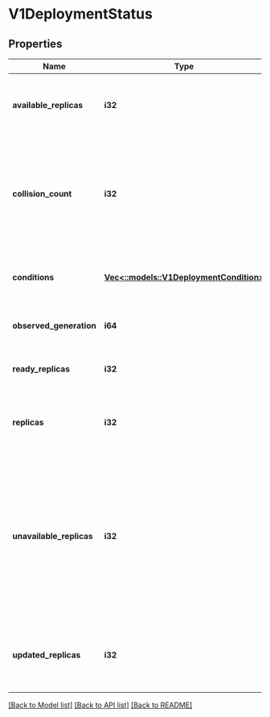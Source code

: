 # V1DeploymentStatus

## Properties
Name | Type | Description | Notes
------------ | ------------- | ------------- | -------------
**available_replicas** | **i32** | Total number of available pods (ready for at least minReadySeconds) targeted by this deployment. | [optional] [default to null]
**collision_count** | **i32** | Count of hash collisions for the Deployment. The Deployment controller uses this field as a collision avoidance mechanism when it needs to create the name for the newest ReplicaSet. | [optional] [default to null]
**conditions** | [**Vec<::models::V1DeploymentCondition>**](v1.DeploymentCondition.md) | Represents the latest available observations of a deployment&#39;s current state. | [optional] [default to null]
**observed_generation** | **i64** | The generation observed by the deployment controller. | [optional] [default to null]
**ready_replicas** | **i32** | Total number of ready pods targeted by this deployment. | [optional] [default to null]
**replicas** | **i32** | Total number of non-terminated pods targeted by this deployment (their labels match the selector). | [optional] [default to null]
**unavailable_replicas** | **i32** | Total number of unavailable pods targeted by this deployment. This is the total number of pods that are still required for the deployment to have 100% available capacity. They may either be pods that are running but not yet available or pods that still have not been created. | [optional] [default to null]
**updated_replicas** | **i32** | Total number of non-terminated pods targeted by this deployment that have the desired template spec. | [optional] [default to null]

[[Back to Model list]](../README.md#documentation-for-models) [[Back to API list]](../README.md#documentation-for-api-endpoints) [[Back to README]](../README.md)


